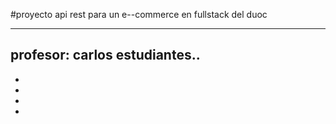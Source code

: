 #proyecto api rest para un e--commerce en fullstack del duoc

---

profesor: carlos
estudiantes..
-
-
-
-
-